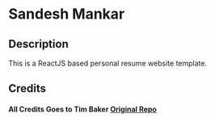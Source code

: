 # Sandesh Mankar   


## Description
This is a ReactJS based personal resume website template.


## Credits

#### All Credits Goes to Tim Baker <a href='https://github.com/tbakerx/react-resume-template'>Original Repo</a>

